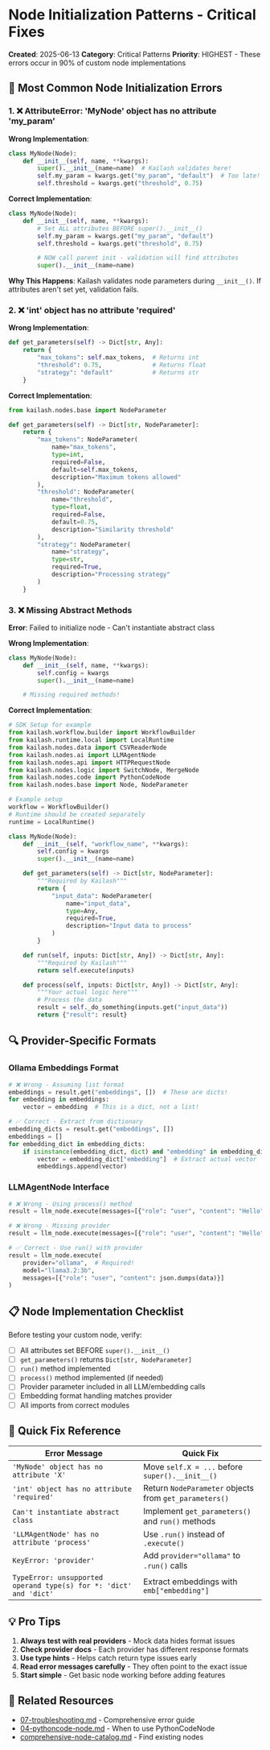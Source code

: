 # Node Initialization Patterns - Critical Fixes

**Created**: 2025-06-13
**Category**: Critical Patterns
**Priority**: HIGHEST - These errors occur in 90% of custom node implementations

## 🚨 Most Common Node Initialization Errors

### 1. ❌ AttributeError: 'MyNode' object has no attribute 'my_param'

**Wrong Implementation**:
```python
class MyNode(Node):
    def __init__(self, name, **kwargs):
        super().__init__(name=name)  # Kailash validates here!
        self.my_param = kwargs.get("my_param", "default")  # Too late!
        self.threshold = kwargs.get("threshold", 0.75)

```

**Correct Implementation**:
```python
class MyNode(Node):
    def __init__(self, name, **kwargs):
        # Set ALL attributes BEFORE super().__init__()
        self.my_param = kwargs.get("my_param", "default")
        self.threshold = kwargs.get("threshold", 0.75)

        # NOW call parent init - validation will find attributes
        super().__init__(name=name)

```

**Why This Happens**: Kailash validates node parameters during `__init__()`. If attributes aren't set yet, validation fails.

### 2. ❌ 'int' object has no attribute 'required'

**Wrong Implementation**:
```python
def get_parameters(self) -> Dict[str, Any]:
    return {
        "max_tokens": self.max_tokens,  # Returns int
        "threshold": 0.75,              # Returns float
        "strategy": "default"           # Returns str
    }

```

**Correct Implementation**:
```python
from kailash.nodes.base import NodeParameter

def get_parameters(self) -> Dict[str, NodeParameter]:
    return {
        "max_tokens": NodeParameter(
            name="max_tokens",
            type=int,
            required=False,
            default=self.max_tokens,
            description="Maximum tokens allowed"
        ),
        "threshold": NodeParameter(
            name="threshold",
            type=float,
            required=False,
            default=0.75,
            description="Similarity threshold"
        ),
        "strategy": NodeParameter(
            name="strategy",
            type=str,
            required=True,
            description="Processing strategy"
        )
    }

```

### 3. ❌ Missing Abstract Methods

**Error**: Failed to initialize node - Can't instantiate abstract class

**Wrong Implementation**:
```python
class MyNode(Node):
    def __init__(self, name, **kwargs):
        self.config = kwargs
        super().__init__(name=name)

    # Missing required methods!

```

**Correct Implementation**:
```python
# SDK Setup for example
from kailash.workflow.builder import WorkflowBuilder
from kailash.runtime.local import LocalRuntime
from kailash.nodes.data import CSVReaderNode
from kailash.nodes.ai import LLMAgentNode
from kailash.nodes.api import HTTPRequestNode
from kailash.nodes.logic import SwitchNode, MergeNode
from kailash.nodes.code import PythonCodeNode
from kailash.nodes.base import Node, NodeParameter

# Example setup
workflow = WorkflowBuilder()
# Runtime should be created separately
runtime = LocalRuntime()

class MyNode(Node):
    def __init__(self, "workflow_name", **kwargs):
        self.config = kwargs
        super().__init__(name=name)

    def get_parameters(self) -> Dict[str, NodeParameter]:
        """Required by Kailash"""
        return {
            "input_data": NodeParameter(
                name="input_data",
                type=Any,
                required=True,
                description="Input data to process"
            )
        }

    def run(self, inputs: Dict[str, Any]) -> Dict[str, Any]:
        """Required by Kailash"""
        return self.execute(inputs)

    def process(self, inputs: Dict[str, Any]) -> Dict[str, Any]:
        """Your actual logic here"""
        # Process the data
        result = self._do_something(inputs.get("input_data"))
        return {"result": result}

```

## 🔍 Provider-Specific Formats

### Ollama Embeddings Format
```python
# ❌ Wrong - Assuming list format
embeddings = result.get("embeddings", [])  # These are dicts!
for embedding in embeddings:
    vector = embedding  # This is a dict, not a list!

# ✅ Correct - Extract from dictionary
embedding_dicts = result.get("embeddings", [])
embeddings = []
for embedding_dict in embedding_dicts:
    if isinstance(embedding_dict, dict) and "embedding" in embedding_dict:
        vector = embedding_dict["embedding"]  # Extract actual vector
        embeddings.append(vector)

```

### LLMAgentNode Interface
```python
# ❌ Wrong - Using process() method
result = llm_node.execute(messages=[{"role": "user", "content": "Hello"}])

# ❌ Wrong - Missing provider
result = llm_node.execute(messages=[{"role": "user", "content": "Hello"}])

# ✅ Correct - Use run() with provider
result = llm_node.execute(
    provider="ollama",  # Required!
    model="llama3.2:3b",
    messages=[{"role": "user", "content": json.dumps(data)}]
)

```

## 📋 Node Implementation Checklist

Before testing your custom node, verify:

- [ ] All attributes set BEFORE `super().__init__()`
- [ ] `get_parameters()` returns `Dict[str, NodeParameter]`
- [ ] `run()` method implemented
- [ ] `process()` method implemented (if needed)
- [ ] Provider parameter included in all LLM/embedding calls
- [ ] Embedding format handling matches provider
- [ ] All imports from correct modules

## 🚀 Quick Fix Reference

| Error Message | Quick Fix |
|--------------|-----------|
| `'MyNode' object has no attribute 'X'` | Move `self.X = ...` before `super().__init__()` |
| `'int' object has no attribute 'required'` | Return `NodeParameter` objects from `get_parameters()` |
| `Can't instantiate abstract class` | Implement `get_parameters()` and `run()` methods |
| `'LLMAgentNode' has no attribute 'process'` | Use `.run()` instead of `.execute()` |
| `KeyError: 'provider'` | Add `provider="ollama"` to `.run()` calls |
| `TypeError: unsupported operand type(s) for *: 'dict' and 'dict'` | Extract embeddings with `emb["embedding"]` |

## 💡 Pro Tips

1. **Always test with real providers** - Mock data hides format issues
2. **Check provider docs** - Each provider has different response formats
3. **Use type hints** - Helps catch return type issues early
4. **Read error messages carefully** - They often point to the exact issue
5. **Start simple** - Get basic node working before adding features

## 🔗 Related Resources

- [07-troubleshooting.md](../../developer/07-troubleshooting.md) - Comprehensive error guide
- [04-pythoncode-node.md](../../developer/04-pythoncode-node.md) - When to use PythonCodeNode
- [comprehensive-node-catalog.md](../../nodes/comprehensive-node-catalog.md) - Find existing nodes
